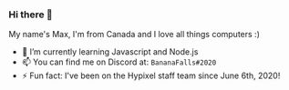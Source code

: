 ### Hi there 👋

My name's Max, I'm from Canada and I love all things computers :)

- 🌱 I’m currently learning Javascript and Node.js
- 📫 You can find me on Discord at: `BananaFalls#2020`
- ⚡ Fun fact: I've been on the Hypixel staff team since June 6th, 2020!


<!--
**maxwellward/maxwellward** is a ✨ _special_ ✨ repository because its `README.md` (this file) appears on your GitHub profile.

Here are some ideas to get you started:

- 🔭 I’m currently working on ...
- 🌱 I’m currently learning ...
- 👯 I’m looking to collaborate on ...
- 🤔 I’m looking for help with ...
- 💬 Ask me about ...
- 📫 How to reach me: ...
- 😄 Pronouns: ...
- ⚡ Fun fact: ...
-->
